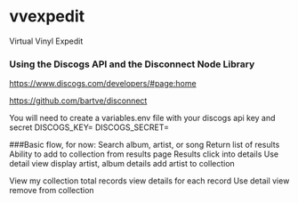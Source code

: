 # vvexpedit
Virtual Vinyl Expedit

### Using the Discogs API and the Disconnect Node Library
https://www.discogs.com/developers/#page:home

https://github.com/bartve/disconnect


You will need to create a variables.env file with your discogs api key and secret
DISCOGS_KEY=
DISCOGS_SECRET=


###Basic flow, for now:
  Search album, artist, or song
  Return list of results
    Ability to add to collection from results page
    Results click into details
      Use detail view
      display artist, album details
      add artist to collection


  View my collection
    total records
    view details for each record
      Use detail view
      remove from collection

